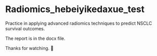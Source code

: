 # Radiomics_hebeiyikedaxue_test
Practice in applying advanced radiomics techniques to predict NSCLC survival outcomes.

The report is in the docx file.

Thanks for watching. 🤗 
